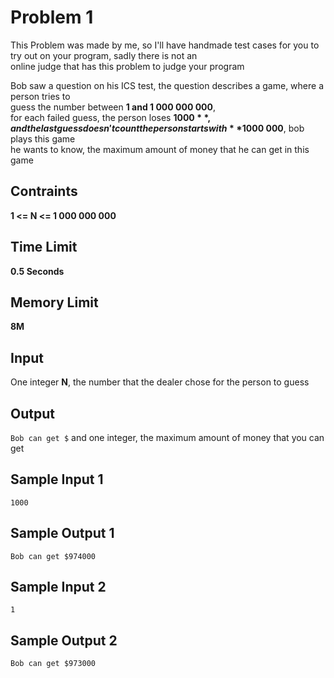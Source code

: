 # Problem 1
This Problem was made by me, so I'll have handmade test cases for you to try out on your program, sadly there is not an    
online judge that has this problem to judge your program

Bob saw a question on his ICS test, the question describes a game, where a person tries to    
guess the number between **1 and 1 000 000 000**,     
for each failed guess, the person loses **$1000**, and the last guess doesn't count    
the person starts with **$1000 000**, bob plays this game    
he wants to know, the maximum amount of money that he can get in this game    

## Contraints  
**1 <= N <= 1 000 000 000**

## Time Limit
**0.5 Seconds**

## Memory Limit
**8M**

## Input
One integer **N**, the number that the dealer chose for the person to guess

## Output
```Bob can get $``` and one integer, the maximum amount of money that you can get

## Sample Input 1
```
1000
```

## Sample Output 1
```
Bob can get $974000
```

## Sample Input 2
```
1
```

## Sample Output 2
```
Bob can get $973000
```
